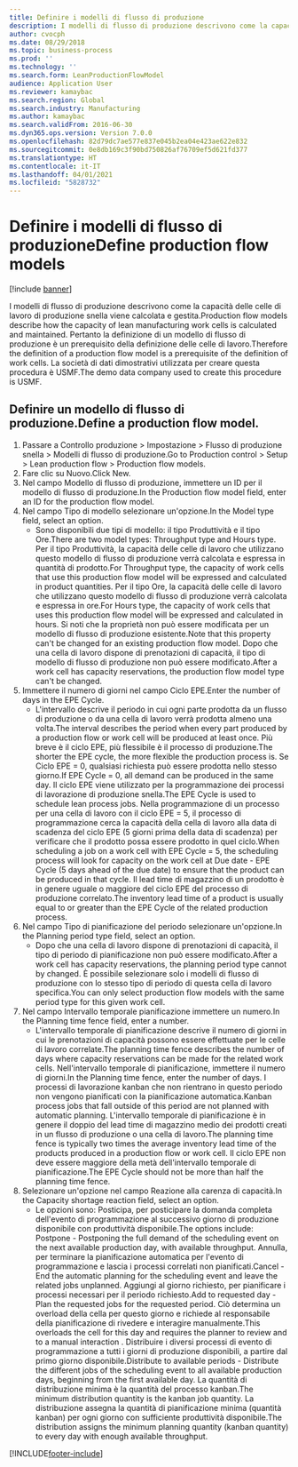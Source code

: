 ```yaml
---
title: Definire i modelli di flusso di produzione
description: I modelli di flusso di produzione descrivono come la capacità delle celle di lavoro di produzione snella viene calcolata e gestita.
author: cvocph
ms.date: 08/29/2018
ms.topic: business-process
ms.prod: ''
ms.technology: ''
ms.search.form: LeanProductionFlowModel
audience: Application User
ms.reviewer: kamaybac
ms.search.region: Global
ms.search.industry: Manufacturing
ms.author: kamaybac
ms.search.validFrom: 2016-06-30
ms.dyn365.ops.version: Version 7.0.0
ms.openlocfilehash: 82d79dc7ae577e837e045b2ea04e423ae622e832
ms.sourcegitcommit: 0e8db169c3f90bd750826af76709ef5d621fd377
ms.translationtype: HT
ms.contentlocale: it-IT
ms.lasthandoff: 04/01/2021
ms.locfileid: "5828732"
---
```

# <a name="define-production-flow-models"></a><span data-ttu-id="d3c4b-103">Definire i modelli di flusso di produzione</span><span class="sxs-lookup"><span data-stu-id="d3c4b-103">Define production flow models</span></span>

[!include [banner](../../includes/banner.md)]

<span data-ttu-id="d3c4b-104">I modelli di flusso di produzione descrivono come la capacità delle celle di lavoro di produzione snella viene calcolata e gestita.</span><span class="sxs-lookup"><span data-stu-id="d3c4b-104">Production flow models describe how the capacity of lean manufacturing work cells is calculated and maintained.</span></span> <span data-ttu-id="d3c4b-105">Pertanto la definizione di un modello di flusso di produzione è un prerequisito della definizione delle celle di lavoro.</span><span class="sxs-lookup"><span data-stu-id="d3c4b-105">Therefore the definition of a production flow model is a prerequisite of the definition of work cells.</span></span> <span data-ttu-id="d3c4b-106">La società di dati dimostrativi utilizzata per creare questa procedura è USMF.</span><span class="sxs-lookup"><span data-stu-id="d3c4b-106">The demo data company used to create this procedure is USMF.</span></span>


## <a name="define-a-production-flow-model"></a><span data-ttu-id="d3c4b-107">Definire un modello di flusso di produzione.</span><span class="sxs-lookup"><span data-stu-id="d3c4b-107">Define a production flow model.</span></span> 
1. <span data-ttu-id="d3c4b-108">Passare a Controllo produzione > Impostazione > Flusso di produzione snella > Modelli di flusso di produzione.</span><span class="sxs-lookup"><span data-stu-id="d3c4b-108">Go to Production control > Setup > Lean production flow > Production flow models.</span></span>
2. <span data-ttu-id="d3c4b-109">Fare clic su Nuovo.</span><span class="sxs-lookup"><span data-stu-id="d3c4b-109">Click New.</span></span>
3. <span data-ttu-id="d3c4b-110">Nel campo Modello di flusso di produzione, immettere un ID per il modello di flusso di produzione.</span><span class="sxs-lookup"><span data-stu-id="d3c4b-110">In the Production flow model field, enter an ID for the production flow model.</span></span>
4. <span data-ttu-id="d3c4b-111">Nel campo Tipo di modello selezionare un'opzione.</span><span class="sxs-lookup"><span data-stu-id="d3c4b-111">In the Model type field, select an option.</span></span>
    * <span data-ttu-id="d3c4b-112">Sono disponibili due tipi di modello: il tipo Produttività e il tipo Ore.</span><span class="sxs-lookup"><span data-stu-id="d3c4b-112">There are two model types: Throughput type and Hours type.</span></span> <span data-ttu-id="d3c4b-113">Per il tipo Produttività, la capacità delle celle di lavoro che utilizzano questo modello di flusso di produzione verrà calcolata e espressa in quantità di prodotto.</span><span class="sxs-lookup"><span data-stu-id="d3c4b-113">For Throughput type, the capacity of work cells that use this production flow model will be expressed and calculated in product quantities.</span></span> <span data-ttu-id="d3c4b-114">Per il tipo Ore, la capacità delle celle di lavoro che utilizzano questo modello di flusso di produzione verrà calcolata e espressa in ore.</span><span class="sxs-lookup"><span data-stu-id="d3c4b-114">For Hours type, the capacity of work cells that uses this production flow model will be expressed and calculated in hours.</span></span> <span data-ttu-id="d3c4b-115">Si noti che la proprietà non può essere modificata per un modello di flusso di produzione esistente.</span><span class="sxs-lookup"><span data-stu-id="d3c4b-115">Note that this property can't be changed for an existing production flow model.</span></span> <span data-ttu-id="d3c4b-116">Dopo che una cella di lavoro dispone di prenotazioni di capacità, il tipo di modello di flusso di produzione non può essere modificato.</span><span class="sxs-lookup"><span data-stu-id="d3c4b-116">After a work cell has capacity reservations, the production flow model type can't be changed.</span></span>  
5. <span data-ttu-id="d3c4b-117">Immettere il numero di giorni nel campo Ciclo EPE.</span><span class="sxs-lookup"><span data-stu-id="d3c4b-117">Enter the number of days in the EPE Cycle.</span></span>
    * <span data-ttu-id="d3c4b-118">L'intervallo descrive il periodo in cui ogni parte prodotta da un flusso di produzione o da una cella di lavoro verrà prodotta almeno una volta.</span><span class="sxs-lookup"><span data-stu-id="d3c4b-118">The interval describes the period when every part produced by a production flow or work cell will be produced at least once.</span></span> <span data-ttu-id="d3c4b-119">Più breve è il ciclo EPE, più flessibile è il processo di produzione.</span><span class="sxs-lookup"><span data-stu-id="d3c4b-119">The shorter the EPE cycle, the more flexible the production process is.</span></span> <span data-ttu-id="d3c4b-120">Se Ciclo EPE = 0, qualsiasi richiesta può essere prodotta nello stesso giorno.</span><span class="sxs-lookup"><span data-stu-id="d3c4b-120">If EPE Cycle = 0, all demand can be produced in the same day.</span></span> <span data-ttu-id="d3c4b-121">Il ciclo EPE viene utilizzato per la programmazione dei processi di lavorazione di produzione snella.</span><span class="sxs-lookup"><span data-stu-id="d3c4b-121">The EPE Cycle is used to schedule lean process jobs.</span></span> <span data-ttu-id="d3c4b-122">Nella programmazione di un processo per una cella di lavoro con il ciclo EPE = 5, il processo di programmazione cerca la capacità della cella di lavoro alla data di scadenza del ciclo EPE (5 giorni prima della data di scadenza) per verificare che il prodotto possa essere prodotto in quel ciclo.</span><span class="sxs-lookup"><span data-stu-id="d3c4b-122">When scheduling a job on a work cell with EPE Cycle = 5, the scheduling process will look for capacity on the work cell at Due date - EPE Cycle (5 days ahead of the due date) to ensure that the product can be produced in that cycle.</span></span> <span data-ttu-id="d3c4b-123">Il lead time di magazzino di un prodotto è in genere uguale o maggiore del ciclo EPE del processo di produzione correlato.</span><span class="sxs-lookup"><span data-stu-id="d3c4b-123">The inventory lead time of a product is usually equal to or greater than the EPE Cycle of the related production process.</span></span>  
6. <span data-ttu-id="d3c4b-124">Nel campo Tipo di pianificazione del periodo selezionare un'opzione.</span><span class="sxs-lookup"><span data-stu-id="d3c4b-124">In the Planning period type field, select an option.</span></span>
    * <span data-ttu-id="d3c4b-125">Dopo che una cella di lavoro dispone di prenotazioni di capacità, il tipo di periodo di pianificazione non può essere modificato.</span><span class="sxs-lookup"><span data-stu-id="d3c4b-125">After a work cell has capacity reservations, the planning period type cannot by changed.</span></span> <span data-ttu-id="d3c4b-126">È possibile selezionare solo i modelli di flusso di produzione con lo stesso tipo di periodo di questa cella di lavoro specifica.</span><span class="sxs-lookup"><span data-stu-id="d3c4b-126">You can only select production flow models with the same period type for this given work cell.</span></span>  
7. <span data-ttu-id="d3c4b-127">Nel campo Intervallo temporale pianificazione immettere un numero.</span><span class="sxs-lookup"><span data-stu-id="d3c4b-127">In the Planning time fence field, enter a number.</span></span>
    * <span data-ttu-id="d3c4b-128">L'intervallo temporale di pianificazione descrive il numero di giorni in cui le prenotazioni di capacità possono essere effettuate per le celle di lavoro correlate.</span><span class="sxs-lookup"><span data-stu-id="d3c4b-128">The planning time fence describes the number of days where capacity reservations can be made for the related work cells.</span></span> <span data-ttu-id="d3c4b-129">Nell'intervallo temporale di pianificazione, immettere il numero di giorni.</span><span class="sxs-lookup"><span data-stu-id="d3c4b-129">In the Planning time fence, enter the number of days.</span></span>   <span data-ttu-id="d3c4b-130">I processi di lavorazione kanban che non rientrano in questo periodo non vengono pianificati con la pianificazione automatica.</span><span class="sxs-lookup"><span data-stu-id="d3c4b-130">Kanban process jobs that fall outside of this period are not planned with automatic planning.</span></span> <span data-ttu-id="d3c4b-131">L'intervallo temporale di pianificazione è in genere il doppio del lead time di magazzino medio dei prodotti creati in un flusso di produzione o una cella di lavoro.</span><span class="sxs-lookup"><span data-stu-id="d3c4b-131">The planning time fence is typically two times the average inventory lead time of the products produced in a production flow or work cell.</span></span> <span data-ttu-id="d3c4b-132">Il ciclo EPE non deve essere maggiore della metà dell'intervallo temporale di pianificazione.</span><span class="sxs-lookup"><span data-stu-id="d3c4b-132">The EPE Cycle should not be more than half the planning time fence.</span></span>     
8. <span data-ttu-id="d3c4b-133">Selezionare un'opzione nel campo Reazione alla carenza di capacità.</span><span class="sxs-lookup"><span data-stu-id="d3c4b-133">In the Capacity shortage reaction field, select an option.</span></span>
    * <span data-ttu-id="d3c4b-134">Le opzioni sono: Posticipa, per posticipare la domanda completa dell'evento di programmazione al successivo giorno di produzione disponibile con produttività disponibile.</span><span class="sxs-lookup"><span data-stu-id="d3c4b-134">The options include:   Postpone - Postponing the full demand of the scheduling event on the next available production day, with available throughput.</span></span> <span data-ttu-id="d3c4b-135">Annulla, per terminare la pianificazione automatica per l'evento di programmazione e lascia i processi correlati non pianificati.</span><span class="sxs-lookup"><span data-stu-id="d3c4b-135">Cancel - End the automatic planning for the scheduling event and leave the related jobs unplanned.</span></span>   <span data-ttu-id="d3c4b-136">Aggiungi al giorno richiesto, per pianificare i processi necessari per il periodo richiesto.</span><span class="sxs-lookup"><span data-stu-id="d3c4b-136">Add to requested day - Plan the requested jobs for the requested period.</span></span> <span data-ttu-id="d3c4b-137">Ciò determina un overload della cella per questo giorno e richiede al responsabile della pianificazione di rivedere e interagire manualmente.</span><span class="sxs-lookup"><span data-stu-id="d3c4b-137">This overloads the cell for this day and requires the planner to review and to a manual interaction .</span></span>   <span data-ttu-id="d3c4b-138">Distribuire i diversi processi di evento di programmazione a tutti i giorni di produzione disponibili, a partire dal primo giorno disponibile.</span><span class="sxs-lookup"><span data-stu-id="d3c4b-138">Distribute to available periods - Distribute the different jobs of the scheduling event to all available production days, beginning from the first available day.</span></span> <span data-ttu-id="d3c4b-139">La quantità di distribuzione minima è la quantità del processo kanban.</span><span class="sxs-lookup"><span data-stu-id="d3c4b-139">The minimum distribution quantity is the kanban job quantity.</span></span> <span data-ttu-id="d3c4b-140">La distribuzione assegna la quantità di pianificazione minima (quantità kanban) per ogni giorno con sufficiente produttività disponibile.</span><span class="sxs-lookup"><span data-stu-id="d3c4b-140">The distribution assigns the minimum planning quantity (kanban quantity) to every day with enough available throughput.</span></span>  



[!INCLUDE[footer-include](../../../includes/footer-banner.md)]